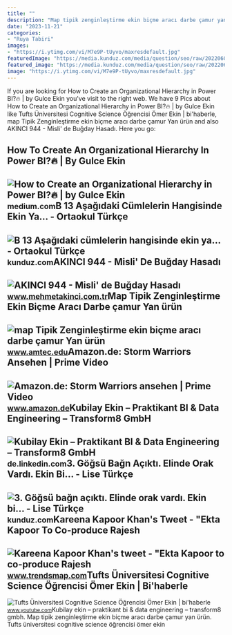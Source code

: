 ```yaml
---
title: ""
description: "Map tipik zenginleştirme ekin biçme aracı darbe çamur yan ürün"
date: "2023-11-21"
categories:
- "Ruya Tabiri"
images:
- "https://i.ytimg.com/vi/M7e9P-tUyvo/maxresdefault.jpg"
featuredImage: "https://media.kunduz.com/media/question/seo/raw/20220601060200784175-894263.jpeg?h=512"
featured_image: "https://media.kunduz.com/media/question/seo/raw/20220601060200784175-894263.jpeg?h=512"
image: "https://i.ytimg.com/vi/M7e9P-tUyvo/maxresdefault.jpg"
---
```


If you are looking for How to Create an Organizational Hierarchy in Power BI?🔥 | by Gulce Ekin you've visit to the right web. We have 9 Pics about How to Create an Organizational Hierarchy in Power BI?🔥 | by Gulce Ekin like Tufts Üniversitesi Cognitive Science Öğrencisi Ömer Ekin | bi'haberle, map Tipik Zenginleştirme ekin biçme aracı darbe çamur Yan ürün and also AKINCI 944 - Misli' de Buğday Hasadı. Here you go:

How To Create An Organizational Hierarchy In Power BI?🔥 | By Gulce Ekin
-----------------------------------------------------------------------

 ![How to Create an Organizational Hierarchy in Power BI?🔥 | by Gulce Ekin](https://miro.medium.com/v2/resize:fit:567/1*fkxUh2Frw1FnmHs9D-p0ew.png) <small>medium.com</small>B 13 Aşağıdaki Cümlelerin Hangisinde Ekin Ya... - Ortaokul Türkçe
-----------------------------------------------------------------

 ![B 13 Aşağıdaki cümlelerin hangisinde ekin ya... - Ortaokul Türkçe](https://media.kunduz.com/media/question/seo/raw/20220529102343524608-4609329.jpg?h=512) <small>kunduz.com</small>AKINCI 944 - Misli' De Buğday Hasadı
------------------------------------

 ![AKINCI 944 - Misli' de Buğday Hasadı](https://www.mehmetakinci.com.tr/wp-content/uploads/2022/01/Tırpan_ve_Orakla_ekin_biçmek1-845x321.jpg) <small>www.mehmetakinci.com.tr</small>Map Tipik Zenginleştirme Ekin Biçme Aracı Darbe çamur Yan ürün
--------------------------------------------------------------

 ![map Tipik Zenginleştirme ekin biçme aracı darbe çamur Yan ürün](https://s.alicdn.com/@sc04/kf/Hbd95d10e0afb41f4a9c82b044674524bS.jpg) <small>www.amtec.edu</small>Amazon.de: Storm Warriors Ansehen | Prime Video
-----------------------------------------------

 ![Amazon.de: Storm Warriors ansehen | Prime Video](https://m.media-amazon.com/images/M/MV5BMjExOTU1MDMxMV5BMl5BanBnXkFtZTcwMTA4MjQwOA@@._V1_.jpg) <small>www.amazon.de</small>Kubilay Ekin – Praktikant BI &amp; Data Engineering – Transform8 GmbH
---------------------------------------------------------------------

 ![Kubilay Ekin – Praktikant BI & Data Engineering – Transform8 GmbH](https://media.licdn.com/dms/image/C4E03AQFHWvZgqrVBKw/profile-displayphoto-shrink_800_800/0/1620644572898?e=2147483647&v=beta&t=lJgdG_Pcnk8aA3C2QzC_2jx7cJ9b-DzdAzB75HK0WjA) <small>de.linkedin.com</small>3. Göğsü Bağn Açıktı. Elinde Orak Vardı. Ekin Bi... - Lise Türkçe
-----------------------------------------------------------------

 ![3. Göğsü bağn açıktı. Elinde orak vardı. Ekin bi... - Lise Türkçe](https://media.kunduz.com/media/question/seo/raw/20220601060200784175-894263.jpeg?h=512) <small>kunduz.com</small>Kareena Kapoor Khan's Tweet - "Ekta Kapoor To Co-produce Rajesh
---------------------------------------------------------------

 ![Kareena Kapoor Khan's tweet - "Ekta Kapoor to co-produce Rajesh](https://pbs.twimg.com/media/Fcyada8X0AANSFu.jpg) <small>www.trendsmap.com</small>Tufts Üniversitesi Cognitive Science Öğrencisi Ömer Ekin | Bi'haberle
---------------------------------------------------------------------

 ![Tufts Üniversitesi Cognitive Science Öğrencisi Ömer Ekin | bi'haberle](https://i.ytimg.com/vi/M7e9P-tUyvo/maxresdefault.jpg) <small>www.youtube.com</small>Kubilay ekin – praktikant bi &amp; data engineering – transform8 gmbh. Map tipik zenginleştirme ekin biçme aracı darbe çamur yan ürün. Tufts üniversitesi cognitive science öğrencisi ömer ekin
